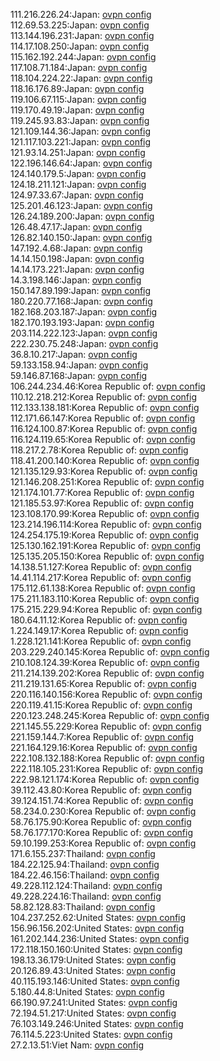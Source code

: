 111.216.226.24:Japan: [ovpn config](vpn/111_216_226_24.ovpn)  
112.69.53.225:Japan: [ovpn config](vpn/112_69_53_225.ovpn)  
113.144.196.231:Japan: [ovpn config](vpn/113_144_196_231.ovpn)  
114.17.108.250:Japan: [ovpn config](vpn/114_17_108_250.ovpn)  
115.162.192.244:Japan: [ovpn config](vpn/115_162_192_244.ovpn)  
117.108.71.184:Japan: [ovpn config](vpn/117_108_71_184.ovpn)  
118.104.224.22:Japan: [ovpn config](vpn/118_104_224_22.ovpn)  
118.16.176.89:Japan: [ovpn config](vpn/118_16_176_89.ovpn)  
119.106.67.115:Japan: [ovpn config](vpn/119_106_67_115.ovpn)  
119.170.49.19:Japan: [ovpn config](vpn/119_170_49_19.ovpn)  
119.245.93.83:Japan: [ovpn config](vpn/119_245_93_83.ovpn)  
121.109.144.36:Japan: [ovpn config](vpn/121_109_144_36.ovpn)  
121.117.103.221:Japan: [ovpn config](vpn/121_117_103_221.ovpn)  
121.93.14.251:Japan: [ovpn config](vpn/121_93_14_251.ovpn)  
122.196.146.64:Japan: [ovpn config](vpn/122_196_146_64.ovpn)  
124.140.179.5:Japan: [ovpn config](vpn/124_140_179_5.ovpn)  
124.18.211.121:Japan: [ovpn config](vpn/124_18_211_121.ovpn)  
124.97.33.67:Japan: [ovpn config](vpn/124_97_33_67.ovpn)  
125.201.46.123:Japan: [ovpn config](vpn/125_201_46_123.ovpn)  
126.24.189.200:Japan: [ovpn config](vpn/126_24_189_200.ovpn)  
126.48.47.17:Japan: [ovpn config](vpn/126_48_47_17.ovpn)  
126.82.140.150:Japan: [ovpn config](vpn/126_82_140_150.ovpn)  
147.192.4.68:Japan: [ovpn config](vpn/147_192_4_68.ovpn)  
14.14.150.198:Japan: [ovpn config](vpn/14_14_150_198.ovpn)  
14.14.173.221:Japan: [ovpn config](vpn/14_14_173_221.ovpn)  
14.3.198.146:Japan: [ovpn config](vpn/14_3_198_146.ovpn)  
150.147.89.199:Japan: [ovpn config](vpn/150_147_89_199.ovpn)  
180.220.77.168:Japan: [ovpn config](vpn/180_220_77_168.ovpn)  
182.168.203.187:Japan: [ovpn config](vpn/182_168_203_187.ovpn)  
182.170.193.193:Japan: [ovpn config](vpn/182_170_193_193.ovpn)  
203.114.222.123:Japan: [ovpn config](vpn/203_114_222_123.ovpn)  
222.230.75.248:Japan: [ovpn config](vpn/222_230_75_248.ovpn)  
36.8.10.217:Japan: [ovpn config](vpn/36_8_10_217.ovpn)  
59.133.158.94:Japan: [ovpn config](vpn/59_133_158_94.ovpn)  
59.146.87.168:Japan: [ovpn config](vpn/59_146_87_168.ovpn)  
106.244.234.46:Korea Republic of: [ovpn config](vpn/106_244_234_46.ovpn)  
110.12.218.212:Korea Republic of: [ovpn config](vpn/110_12_218_212.ovpn)  
112.133.138.181:Korea Republic of: [ovpn config](vpn/112_133_138_181.ovpn)  
112.171.66.147:Korea Republic of: [ovpn config](vpn/112_171_66_147.ovpn)  
116.124.100.87:Korea Republic of: [ovpn config](vpn/116_124_100_87.ovpn)  
116.124.119.65:Korea Republic of: [ovpn config](vpn/116_124_119_65.ovpn)  
118.217.2.78:Korea Republic of: [ovpn config](vpn/118_217_2_78.ovpn)  
118.41.200.140:Korea Republic of: [ovpn config](vpn/118_41_200_140.ovpn)  
121.135.129.93:Korea Republic of: [ovpn config](vpn/121_135_129_93.ovpn)  
121.146.208.251:Korea Republic of: [ovpn config](vpn/121_146_208_251.ovpn)  
121.174.101.77:Korea Republic of: [ovpn config](vpn/121_174_101_77.ovpn)  
121.185.53.97:Korea Republic of: [ovpn config](vpn/121_185_53_97.ovpn)  
123.108.170.99:Korea Republic of: [ovpn config](vpn/123_108_170_99.ovpn)  
123.214.196.114:Korea Republic of: [ovpn config](vpn/123_214_196_114.ovpn)  
124.254.175.19:Korea Republic of: [ovpn config](vpn/124_254_175_19.ovpn)  
125.130.162.191:Korea Republic of: [ovpn config](vpn/125_130_162_191.ovpn)  
125.135.205.150:Korea Republic of: [ovpn config](vpn/125_135_205_150.ovpn)  
14.138.51.127:Korea Republic of: [ovpn config](vpn/14_138_51_127.ovpn)  
14.41.114.217:Korea Republic of: [ovpn config](vpn/14_41_114_217.ovpn)  
175.112.61.138:Korea Republic of: [ovpn config](vpn/175_112_61_138.ovpn)  
175.211.183.110:Korea Republic of: [ovpn config](vpn/175_211_183_110.ovpn)  
175.215.229.94:Korea Republic of: [ovpn config](vpn/175_215_229_94.ovpn)  
180.64.11.12:Korea Republic of: [ovpn config](vpn/180_64_11_12.ovpn)  
1.224.149.17:Korea Republic of: [ovpn config](vpn/1_224_149_17.ovpn)  
1.228.121.141:Korea Republic of: [ovpn config](vpn/1_228_121_141.ovpn)  
203.229.240.145:Korea Republic of: [ovpn config](vpn/203_229_240_145.ovpn)  
210.108.124.39:Korea Republic of: [ovpn config](vpn/210_108_124_39.ovpn)  
211.214.139.202:Korea Republic of: [ovpn config](vpn/211_214_139_202.ovpn)  
211.219.131.65:Korea Republic of: [ovpn config](vpn/211_219_131_65.ovpn)  
220.116.140.156:Korea Republic of: [ovpn config](vpn/220_116_140_156.ovpn)  
220.119.41.15:Korea Republic of: [ovpn config](vpn/220_119_41_15.ovpn)  
220.123.248.245:Korea Republic of: [ovpn config](vpn/220_123_248_245.ovpn)  
221.145.55.229:Korea Republic of: [ovpn config](vpn/221_145_55_229.ovpn)  
221.159.144.7:Korea Republic of: [ovpn config](vpn/221_159_144_7.ovpn)  
221.164.129.16:Korea Republic of: [ovpn config](vpn/221_164_129_16.ovpn)  
222.108.132.188:Korea Republic of: [ovpn config](vpn/222_108_132_188.ovpn)  
222.118.105.231:Korea Republic of: [ovpn config](vpn/222_118_105_231.ovpn)  
222.98.121.174:Korea Republic of: [ovpn config](vpn/222_98_121_174.ovpn)  
39.112.43.80:Korea Republic of: [ovpn config](vpn/39_112_43_80.ovpn)  
39.124.151.74:Korea Republic of: [ovpn config](vpn/39_124_151_74.ovpn)  
58.234.0.230:Korea Republic of: [ovpn config](vpn/58_234_0_230.ovpn)  
58.76.175.90:Korea Republic of: [ovpn config](vpn/58_76_175_90.ovpn)  
58.76.177.170:Korea Republic of: [ovpn config](vpn/58_76_177_170.ovpn)  
59.10.199.253:Korea Republic of: [ovpn config](vpn/59_10_199_253.ovpn)  
171.6.155.237:Thailand: [ovpn config](vpn/171_6_155_237.ovpn)  
184.22.125.94:Thailand: [ovpn config](vpn/184_22_125_94.ovpn)  
184.22.46.156:Thailand: [ovpn config](vpn/184_22_46_156.ovpn)  
49.228.112.124:Thailand: [ovpn config](vpn/49_228_112_124.ovpn)  
49.228.224.16:Thailand: [ovpn config](vpn/49_228_224_16.ovpn)  
58.82.128.83:Thailand: [ovpn config](vpn/58_82_128_83.ovpn)  
104.237.252.62:United States: [ovpn config](vpn/104_237_252_62.ovpn)  
156.96.156.202:United States: [ovpn config](vpn/156_96_156_202.ovpn)  
161.202.144.236:United States: [ovpn config](vpn/161_202_144_236.ovpn)  
172.118.150.160:United States: [ovpn config](vpn/172_118_150_160.ovpn)  
198.13.36.179:United States: [ovpn config](vpn/198_13_36_179.ovpn)  
20.126.89.43:United States: [ovpn config](vpn/20_126_89_43.ovpn)  
40.115.193.146:United States: [ovpn config](vpn/40_115_193_146.ovpn)  
5.180.44.8:United States: [ovpn config](vpn/5_180_44_8.ovpn)  
66.190.97.241:United States: [ovpn config](vpn/66_190_97_241.ovpn)  
72.194.51.217:United States: [ovpn config](vpn/72_194_51_217.ovpn)  
76.103.149.246:United States: [ovpn config](vpn/76_103_149_246.ovpn)  
76.114.5.223:United States: [ovpn config](vpn/76_114_5_223.ovpn)  
27.2.13.51:Viet Nam: [ovpn config](vpn/27_2_13_51.ovpn)  
